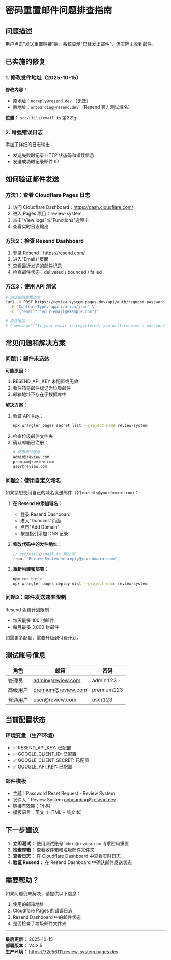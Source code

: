 # 密码重置邮件问题排查指南

## 问题描述
用户点击"发送重置链接"后，系统显示"已经发出邮件"，但实际未收到邮件。

## 已实施的修复

### 1. 修改发件地址（2025-10-15）
**修改内容：**
- 原地址：`noreply@resend.dev` （无效）
- 新地址：`onboarding@resend.dev` （Resend 官方测试域名）

**位置：** `src/utils/email.ts` 第22行

### 2. 增强错误日志
添加了详细的日志输出：
- 发送失败时记录 HTTP 状态码和错误信息
- 发送成功时记录邮件 ID

## 如何验证邮件发送

### 方法1：查看 Cloudflare Pages 日志
1. 访问 Cloudflare Dashboard：https://dash.cloudflare.com/
2. 进入 Pages 项目：review-system
3. 点击"View logs"或"Functions"选项卡
4. 查看实时日志输出

### 方法2：检查 Resend Dashboard
1. 登录 Resend：https://resend.com/
2. 进入"Emails"页面
3. 查看最近发送的邮件记录
4. 检查邮件状态：delivered / bounced / failed

### 方法3：使用 API 测试
```bash
# 测试密码重置请求
curl -X POST https://review-system.pages.dev/api/auth/request-password-reset \
  -H "Content-Type: application/json" \
  -d '{"email":"your-email@example.com"}'

# 应该返回：
# {"message":"If your email is registered, you will receive a password reset link shortly."}
```

## 常见问题和解决方案

### 问题1：邮件未送达
**可能原因：**
1. RESEND_API_KEY 未配置或无效
2. 收件箱将邮件标记为垃圾邮件
3. 邮箱地址不存在于数据库中

**解决方案：**
1. 验证 API Key：
   ```bash
   npx wrangler pages secret list --project-name review-system
   ```
2. 检查垃圾邮件文件夹
3. 确认邮箱已注册：
   ```bash
   # 使用测试账号
   admin@review.com
   premium@review.com  
   user@review.com
   ```

### 问题2：使用自定义域名
如果您想使用自己的域名发送邮件（如 `noreply@yourdomain.com`）：

1. **在 Resend 中添加域名：**
   - 登录 Resend Dashboard
   - 进入"Domains"页面
   - 点击"Add Domain"
   - 按照指引添加 DNS 记录

2. **修改代码中的发件地址：**
   ```typescript
   // src/utils/email.ts 第22行
   from: 'Review System <noreply@yourdomain.com>',
   ```

3. **重新构建和部署：**
   ```bash
   npm run build
   npx wrangler pages deploy dist --project-name review-system
   ```

### 问题3：邮件发送速率限制
Resend 免费计划限制：
- 每天最多 100 封邮件
- 每月最多 3,000 封邮件

如需更多配额，需要升级到付费计划。

## 测试账号信息

| 角色 | 邮箱 | 密码 |
|------|------|------|
| 管理员 | admin@review.com | admin123 |
| 高级用户 | premium@review.com | premium123 |
| 普通用户 | user@review.com | user123 |

## 当前配置状态

### 环境变量（生产环境）
- ✅ RESEND_API_KEY: 已配置
- ✅ GOOGLE_CLIENT_ID: 已配置
- ✅ GOOGLE_CLIENT_SECRET: 已配置
- ✅ GOOGLE_API_KEY: 已配置

### 邮件模板
- 主题：Password Reset Request - Review System
- 发件人：Review System <onboarding@resend.dev>
- 链接有效期：1小时
- 模板语言：英文（HTML + 纯文本）

## 下一步建议

1. **立即测试：** 使用测试账号 `admin@review.com` 请求密码重置
2. **检查邮箱：** 查看收件箱和垃圾邮件文件夹
3. **查看日志：** 在 Cloudflare Dashboard 中查看实时日志
4. **验证 Resend：** 在 Resend Dashboard 中确认邮件发送状态

## 需要帮助？

如果问题仍未解决，请提供以下信息：
1. 使用的邮箱地址
2. Cloudflare Pages 的错误日志
3. Resend Dashboard 中的邮件状态
4. 是否检查了垃圾邮件文件夹

---

**最后更新：** 2025-10-15  
**部署版本：** V4.2.5  
**生产环境：** https://72e56111.review-system.pages.dev
